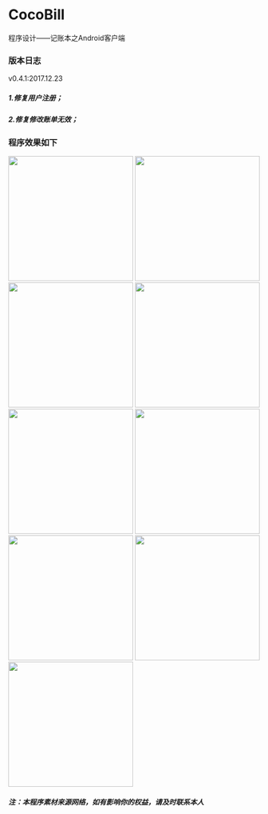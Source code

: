 # CocoBill
程序设计——记账本之Android客户端

### 版本日志
v0.4.1:2017.12.23
##### 1.修复用户注册；
##### 2.修复修改账单无效；

### 程序效果如下

<img width="250" src="https://github.com/zas023/CocoBill/blob/master/imgs/Screenshot_2017-12-25-19-27-06-864_com.copasso.co.png" />
<img width="250" src="https://github.com/zas023/CocoBill/blob/master/imgs/Screenshot_2017-12-25-19-27-14-787_com.copasso.co.png" />
<img width="250" src="https://github.com/zas023/CocoBill/blob/master/imgs/Screenshot_2017-12-25-19-27-27-771_com.copasso.co.png" />
<img width="250" src="https://github.com/zas023/CocoBill/blob/master/imgs/Screenshot_2017-12-25-19-27-34-542_com.copasso.co.png" />
<img width="250" src="https://github.com/zas023/CocoBill/blob/master/imgs/Screenshot_2017-12-25-19-28-02-516_com.copasso.co.png" />
<img width="250" src="https://github.com/zas023/CocoBill/blob/master/imgs/Screenshot_2017-12-25-19-28-11-061_com.copasso.co.png" />
<img width="250" src="https://github.com/zas023/CocoBill/blob/master/imgs/Screenshot_2017-12-25-19-28-35-756_com.copasso.co.png" />
<img width="250" src="https://github.com/zas023/CocoBill/blob/master/imgs/Screenshot_2017-12-25-19-28-54-337_com.copasso.co.png" />
<img width="250" src="https://github.com/zas023/CocoBill/blob/master/imgs/Screenshot_2017-12-25-19-29-03-505_com.copasso.co.png" />

##### 注：本程序素材来源网络，如有影响你的权益，请及时联系本人
